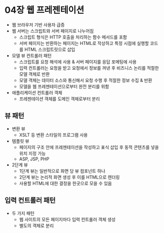 # 04장 웹 프레젠테이션

- 웹 브라우저 기반 사용자 급증
- 웹 서버는 스크립트와 서버 페이지로 나누어짐
  - 스크립트 형식은 HTTP 호출을 처리하는 함수 메서드를 포함
  - 서버 페이지는 반환하는 페이지는 HTML로 작상하고 특정 시점에 실행할 코드를 HTML 스크립트릿으로 삽입
- 모델 뷰 컨트롤러 패턴
  - 스크립트를 요청 해석에 사용 & 서버 페이지를 응답 포메팅에 사용
  - 입력 컨트롤러는 요청을 받고 요청에서 정보를 꺼낸 후 비즈니스 논리를 적절한 모델 객체로 반환
  - 모델 객체는 데이터 소스와 통신해서 요청 수행 후 적절한 정보 수집 & 반환
  - 모델을 웹 프레젠테이션으로부터 완전 분리를 위함
- 애플리케이션 컨트롤러 객체
  - 프레젠테이션 객체를 도메인 객체로부터 분리

## 뷰 패턴

- 변환 뷰
  - XSLT 등 변환 스타일의 프로그램 사용
- 템플릿 뷰
  - 페이지의 구조 안에 프레젠테이션을 작성하고 표식 삽입 후 동적 콘텐츠를 넣을 위치 지정 가능
  - ASP, JSP, PHP
- 2단계 뷰
  - 1단계 뷰는 일반적으로 화면 당 뷰 컴포넌트 하나
  - 2단계 뷰는 논리적 화면 생성 후 이를 HTML으로 렌더링
  - 사용할 HTML에 대한 결정을 한곳으로 모을 수 있음

## 입력 컨트롤러 패턴

- 두 가지 패턴
  - 웹 사이트의 모든 페이지마다 입력 컨트롤러 객체 생성
  - 별도의 객체로 분리
